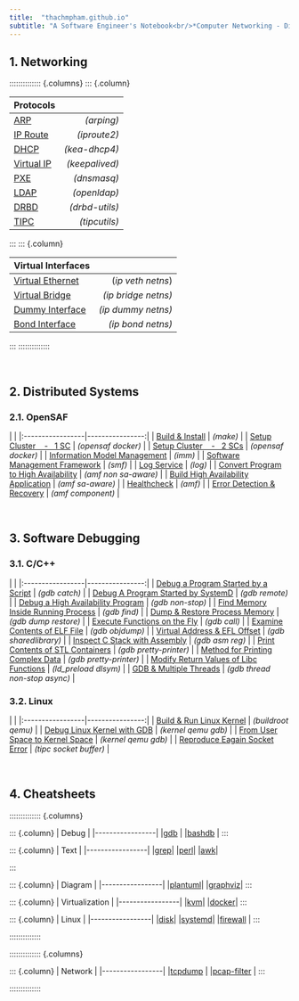 ```yaml
---
title:  "thachmpham.github.io"
subtitle: "A Software Engineer's Notebook<br/>*Computer Networking - Distributed Systems - Software Debugging*"
---
```



## 1. Networking
:::::::::::::: {.columns}
::: {.column}

| Protocols | |
|:-----------------|----------------:|
| [ARP](html/arp.html) | *(arping)* |
| [IP Route](html/ip-routing.html) | *(iproute2)* |
| [DHCP](html/dhcp.html) | *(kea-dhcp4)* |
| [Virtual IP](html/vip.html) | *(keepalived)* |
| [PXE](html/pxe.html) | *(dnsmasq)* |
| [LDAP](html/ldap.html) | *(openldap)* |
| [DRBD](html/drbd.html) | *(drbd-utils)* |
| [TIPC](html/tipc.html) | *(tipcutils)* |

:::
::: {.column}

| Virtual Interfaces | |
|:-----------------|----------------:|
| [Virtual Ethernet](html/veth.html) | (*ip veth netns*) |
| [Virtual Bridge](html/vbridge.html) | *(ip bridge netns)* |
| [Dummy Interface](html/vdummy-interface.html) | *(ip dummy netns)* |
| [Bond Interface](html/vbond-interface.html) | *(ip bond netns)* |

:::
::::::::::::::

<br>


## 2. Distributed Systems
### 2.1. OpenSAF
| |
|:-----------------|----------------:|
| [Build & Install](html/opensaf-install.html) | *(make)* |
| [Setup Cluster &nbsp;&nbsp; - &nbsp; 1 SC](html/opensaf-1sc.html) | *(opensaf docker)* |
| [Setup Cluster &nbsp;&nbsp; - &nbsp; 2 SCs](html/opensaf-2sc.html) | *(opensaf docker)* |
| [Information Model Management](html/opensaf-imm.html) | *(imm)* |
| [Software Management Framework](html/opensaf-smf.html) | *(smf)* |
| [Log Service](html/opensaf-log.html) | *(log)* |
| [Convert Program to High Availability](html/opensaf-amf-non-sa-aware.html) | *(amf non sa-aware)* |
| [Build High Availability Application](html/opensaf-amf-sa-aware.html) | *(amf sa-aware)* |
| [Healthcheck](html/opensaf-healthcheck.html) | *(amf)* |
| [Error Detection & Recovery](html/opensaf-amf-error-detection.html) | *(amf component)* |

<br>


## 3. Software Debugging
### 3.1. C/C++
| |
|:-----------------|----------------:|
| [Debug a Program Started by a Script](html/gdb-program-started-by-script.html)    | *(gdb catch)*     |
| [Debug A Program Started by SystemD](html/gdb-program-started-by-systemd.html)    | *(gdb remote)*    |
| [Debug a High Availability Program](html/gdb-ha-program.html) | *(gdb non-stop)* |
| [Find Memory Inside Running Process](html/gdb-find.html)                   | *(gdb find)*  |
| [Dump & Restore Process Memory](html/gdb-dump-restore.html)   | *(gdb dump restore)*  |
| [Execute Functions on the Fly](html/gdb-call.html)               | *(gdb call)*  |
| [Examine Contents of ELF File](html/elf.html)                    | *(gdb objdump)*  |
| [Virtual Address & EFL Offset](html/virtual-addr-elf-offset.html)        | *(gdb sharedlibrary)*   |
| [Inspect C Stack with Assembly](html/asm-callstack.html) | *(gdb asm reg)* |
| [Print Contents of STL Containers](html/gdb-stl.html)             | *(gdb pretty-printer)*   |
| [Method for Printing Complex Data](html/gdb-write-pp.html)             | *(gdb pretty-printer)*   |
| [Modify Return Values of Libc Functions](html/ld_preload.html) | *(ld_preload dlsym)* |
| [GDB & Multiple Threads](html/gdb-multithread.html) | *(gdb thread non-stop async)* |


### 3.2. Linux
| |
|:-----------------|----------------:|
| [Build & Run Linux Kernel](html/kernel_build.html) | *(buildroot qemu)* |
| [Debug Linux Kernel with GDB](html/kernel_debug_gdb.html) | *(kernel qemu gdb)* |
| [From User Space to Kernel Space](html/kernel_user_to_kernel.html) | *(kernel qemu gdb)* |
| [Reproduce Eagain Socket Error](html/tipc_eagain.html) | *(tipc socket buffer)* |

<br>


## 4. Cheatsheets
:::::::::::::: {.columns}

::: {.column}
| Debug |
|-----------------|
|[gdb](html/gdb.html) |
|[bashdb](html/bashdb.html) |
:::

::: {.column}
| Text |
|-----------------|
|[grep](html/grep.html)|
|[perl](html/perl.html)|
|[awk](html/awk.html)|

:::

::: {.column}
| Diagram |
|-----------------|
|[plantuml](html/plantuml.html)|
|[graphviz](html/graphviz.html)|
:::

::: {.column}
| Virtualization |
|-----------------|
|[kvm](html/kvm.html)|
|[docker](html/docker.html)|
:::

::: {.column}
| Linux |
|-----------------|
|[disk](html/fdisk.html)|
|[systemd](html/systemd.html)|
|[firewall](html/firewall.html) |
:::

::::::::::::::


:::::::::::::: {.columns}

::: {.column}
| Network |
|-----------------|
|[tcpdump](html/tcpdump.html) |
|[pcap-filter](html/pcap-filter.html) |
:::

::::::::::::::

